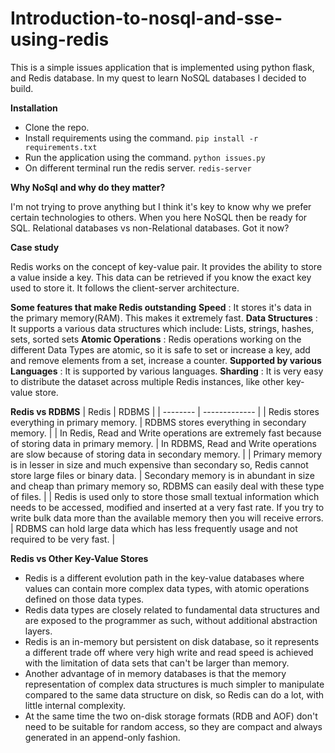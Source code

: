 # Introduction-to-nosql-and-sse-using-redis

This is a simple issues application that is implemented using python flask, and Redis database. In my quest to learn NoSQL databases I decided to build.

**Installation**
* Clone the repo.
* Install requirements using the command. `pip install -r requirements.txt`
* Run the application using the command. `python issues.py`
* On different terminal run the redis server. `redis-server`

**Why NoSql and why do they matter?**

I'm not trying to prove anything but I think it's key to know why we prefer certain technologies to others. When you here NoSQL then be ready for SQL. Relational databases vs non-Relational databases. Got it now?


**Case study**

Redis works on the concept of key-value pair. It provides the ability to store a  value inside a key. This data can be retrieved if you know the exact key used to store it. It follows the client-server architecture.

**Some features that make Redis outstanding**
 **Speed** : It stores it's data in the primary memory(RAM). This makes it extremely fast.
 **Data Structures** : It supports a various data structures which include: Lists, strings, hashes, sets, sorted sets
 **Atomic Operations** : Redis operations working on the different Data Types are atomic, so it is safe to set or increase a key, add and remove elements from a set, increase a counter.
 **Supported by various Languages** : It is supported by various languages.
 **Sharding** : It is very easy to distribute the dataset across multiple Redis instances, like other key-value store.

**Redis vs RDBMS** 
| Redis | RDBMS |
| -------- | ------------- | 
| Redis stores everything in primary memory. | RDBMS stores everything in secondary memory.  | 
|  In Redis, Read and Write operations are extremely fast because of storing data in primary memory. | In RDBMS, Read and Write operations are slow because of storing data in secondary memory. | 
| Primary memory is in lesser in size and much expensive than secondary so, Redis cannot store large files or binary data. | Secondary memory is in abundant in size and cheap than primary memory so, RDBMS can easily deal with these type of files. | 
| Redis is used only to store those small textual information which needs to be accessed, modified and inserted at a very fast rate.
If you try to write bulk data more than the available memory then you will receive errors. | RDBMS can hold large data which has less frequently usage and not required to be very fast. | 

**Redis vs Other Key-Value Stores**
* Redis is a different evolution path in the key-value databases where values can contain more complex data types, with atomic operations defined on those data types.
* Redis data types are closely related to fundamental data structures and are exposed to the programmer as such, without additional abstraction layers.
* Redis is an in-memory but persistent on disk database, so it represents a different trade off where very high write and read speed is achieved with the limitation of data sets that can't be larger than memory.
* Another advantage of in memory databases is that the memory representation of complex data structures is much simpler to manipulate compared to the same data structure on disk, so Redis can do a lot, with little internal complexity.
* At the same time the two on-disk storage formats (RDB and AOF) don't need to be suitable for random access, so they are compact and always generated in an append-only fashion.



